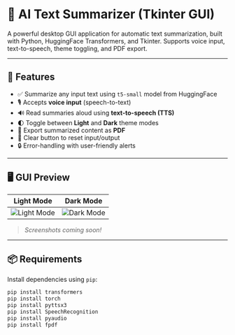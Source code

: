 # 🧠 AI Text Summarizer (Tkinter GUI)

A powerful desktop GUI application for automatic text summarization, built with Python, HuggingFace Transformers, and Tkinter. Supports voice input, text-to-speech, theme toggling, and PDF export.

---

## 🚀 Features

- ✅ Summarize any input text using `t5-small` model from HuggingFace
- 🎙️ Accepts **voice input** (speech-to-text)
- 🔊 Read summaries aloud using **text-to-speech (TTS)**
- 🌓 Toggle between **Light** and **Dark** theme modes
- 📄 Export summarized content as **PDF**
- 🧹 Clear button to reset input/output
- 🔒 Error-handling with user-friendly alerts

---

## 🖥️ GUI Preview

| Light Mode                           | Dark Mode                            |
|-------------------------------------|--------------------------------------|
| ![Light Mode](assets/light_mode.png) | ![Dark Mode](assets/dark_mode.png)   |

> *Screenshots coming soon!*

---

## 📦 Requirements

Install dependencies using `pip`:

```bash
pip install transformers
pip install torch
pip install pyttsx3
pip install SpeechRecognition
pip install pyaudio
pip install fpdf
